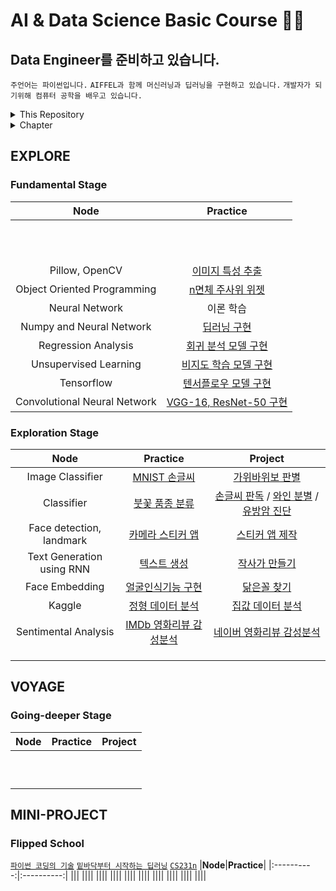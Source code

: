 # AI & Data Science Basic Course 👨‍💻
## Data Engineer를 준비하고 있습니다.
`주언어는 파이썬입니다.` `AIFFEL과 함께 머신러닝과 딥러닝을 구현하고 있습니다.` `개발자가 되기위해 컴퓨터 공학을 배우고 있습니다.`
    
<details>
    <summary>This Repository</summary>
    <div markdown="1">
    
##### ✔ 모두의연구소 AIFFEL
- [x] `AI · Data Science 첫 입문과정`
- [x] `2021년 6월 24일 ~ 12월 15일`
- [x] `기본 개념 및 프로젝트 기록✍`
- [x] [`더 자세한 내용은?`](https://aiffel.io/why_aiffel/)
        
</details>
    
<details>
    <summary>Chapter</summary>
    <div markdown="1">
    
1. [EXPLORE](#explore)<br/>1-1. [Fundamental Stage](#fundamental-stage)<br/>1-2. [Exploration Stage](#exploration-stage)
        
2. [VOYAGE](#voyage)<br/> 2-1. [Going-deeper Stage](#going-deeper-stage)
        
3. [MINI-PROJECT](#mini-project)<br/> 3-1. [Flipped School](#flipped-school)
     
</details>


## EXPLORE    
### Fundamental Stage
|**Node**|**Practice**|
|:----------:|:----------:|
|||
|||
|||
|||
|||
|||
|||
|||
|||
|||
|||
|Pillow, OpenCV|[이미지 특성 추출](https://github.com/woongcheol/AIFFEL-PROJECT/blob/main/AIFFEL-EXPLORE/fundamental/F12/F12_Pillow_OpenCV.ipynb)|
|Object Oriented Programming|[n면체 주사위 위젯](https://github.com/woongcheol/AIFFEL-PROJECT/blob/main/AIFFEL-EXPLORE/fundamental/F13/F13_Python_OOP.ipynb)|
|Neural Network|이론 학습|
|Numpy and Neural Network|[딥러닝 구현](https://github.com/woongcheol/AIFFEL-PROJECT/blob/main/AIFFEL-EXPLORE/fundamental/F15/F15_Numpy_Neural_Network.ipynb)|
|Regression Analysis|[회귀 분석 모델 구현](https://github.com/woongcheol/AIFFEL-PROJECT/blob/main/AIFFEL-EXPLORE/fundamental/F16/F16_Regression_Analysis.ipynb)|
|Unsupervised Learning|[비지도 학습 모델 구현](https://github.com/woongcheol/AIFFEL-PROJECT/blob/main/AIFFEL-EXPLORE/fundamental/F17/F17_Unsupervised_Learning.ipynb)|
|Tensorflow|[텐서플로우 모델 구현](https://github.com/woongcheol/AIFFEL-PROJECT/blob/main/AIFFEL-EXPLORE/fundamental/F18/F18_%20TF2_API.ipynb)|
|Convolutional Neural Network|[VGG-16, ResNet-50 구현](https://github.com/woongcheol/AIFFEL-PROJECT/blob/main/AIFFEL-EXPLORE/fundamental/F19/F19_Deep_Learning.ipynb)|

### Exploration Stage
|**Node**|**Practice**|**Project**|
|:----------:|:----------:|:----------:|
|Image Classifier|[MNIST 손글씨](https://github.com/woongcheol/AIFFEL-PROJECT/blob/main/AIFFEL-EXPLORE/exploration/E1/E1_practice.ipynb)|[가위바위보 판별](https://github.com/woongcheol/AIFFEL-PROJECT/blob/main/AIFFEL-EXPLORE/exploration/E1/E1_rock_scissor_paper.ipynb)|
|Classifier|[붓꽃 품종 분류](https://github.com/woongcheol/AIFFEL-PROJECT/blob/main/AIFFEL-EXPLORE/exploration/E2/E2_practice.ipynb)|[손글씨 판독](https://github.com/woongcheol/AIFFEL-PROJECT/blob/main/AIFFEL-EXPLORE/exploration/E2/E2_classifier_digits.ipynb) / [와인 분별](https://github.com/woongcheol/AIFFEL-PROJECT/blob/main/AIFFEL-EXPLORE/exploration/E2/E2_classifier_wine.ipynb) / [유방암 진단](https://github.com/woongcheol/AIFFEL-PROJECT/blob/main/AIFFEL-EXPLORE/exploration/E2/E2_classifier_breast_cancer.ipynb)|
|Face detection, landmark|[카메라 스티커 앱](https://github.com/woongcheol/AIFFEL-PROJECT/blob/main/AIFFEL-EXPLORE/exploration/E3/E3_practice.ipynb) |[스티커 앱 제작](https://github.com/woongcheol/AIFFEL-PROJECT/blob/main/AIFFEL-EXPLORE/exploration/E3/E3_face_detection_landmark.ipynb)|
|Text Generation using RNN|[텍스트 생성](https://github.com/woongcheol/AIFFEL-PROJECT/blob/main/AIFFEL-EXPLORE/exploration/E4/E4_practice.ipynb)|[작사가 만들기](https://github.com/woongcheol/AIFFEL-PROJECT/blob/main/AIFFEL-EXPLORE/exploration/E4/E4_text_generation_using.ipynb)|
|Face Embedding|[얼굴인식기능 구현](https://github.com/woongcheol/AIFFEL-PROJECT/blob/main/AIFFEL-EXPLORE/exploration/E5/E5_practice.ipynb)|[닮은꼴 찾기](https://github.com/woongcheol/AIFFEL-PROJECT/blob/main/AIFFEL-EXPLORE/exploration/E5/E5_computer_vision_embedding.ipynb)|
|Kaggle|[정형 데이터 분석](https://github.com/woongcheol/AIFFEL-PROJECT/blob/main/AIFFEL-EXPLORE/exploration/E6/E6_practice.ipynb)|[집값 데이터 분석](https://github.com/woongcheol/AIFFEL-PROJECT/blob/main/AIFFEL-EXPLORE/exploration/E6/E6_Kaggle_project.ipynb)|
|Sentimental Analysis|[IMDb 영화리뷰 감성분석](https://github.com/woongcheol/AIFFEL-PROJECT/blob/main/AIFFEL-EXPLORE/exploration/E7/E7_Practice.ipynb)|[네이버 영화리뷰 감성분석](https://github.com/woongcheol/AIFFEL-PROJECT/blob/main/AIFFEL-EXPLORE/exploration/E7/E7_Sentimental_Analysis.ipynb)|
||||
||||
||||

## VOYAGE 
### Going-deeper Stage
|**Node**|**Practice**|**Project**|
|:----------:|:----------:|:----------:|
||||
||||
||||
||||
||||
||||
||||
||||
||||
||||

## MINI-PROJECT
### Flipped School
[`파이썬 코딩의 기술`](https://github.com/bslatkin/effectivepython) [`밑바닥부터 시작하는 딥러닝`](https://github.com/WegraLee/deep-learning-from-scratch) [`CS231n`](https://www.youtube.com/playlist?list=PL3FW7Lu3i5JvHM8ljYj-zLfQRF3EO8sYv)
|**Node**|**Practice**|
|:----------:|:----------:|
|||
||||
||||
||||
||||
||||
||||
||||
||||
||||
